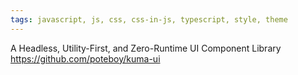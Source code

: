 ```yaml
---
tags: javascript, js, css, css-in-js, typescript, style, theme
---
```

A Headless, Utility-First, and Zero-Runtime UI Component Library
https://github.com/poteboy/kuma-ui